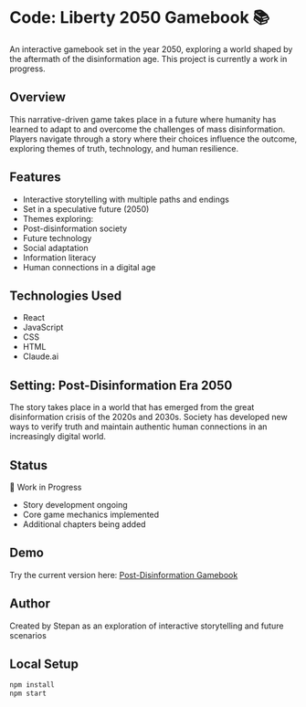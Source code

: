 # Code: Liberty 2050 Gamebook  📚

An interactive gamebook set in the year 2050, exploring a world shaped by the aftermath of the disinformation age. This project is currently a work in progress.

## Overview
This narrative-driven game takes place in a future where humanity has learned to adapt to and overcome the challenges of mass disinformation. Players navigate through a story where their choices influence the outcome, exploring themes of truth, technology, and human resilience.

## Features
- Interactive storytelling with multiple paths and endings
- Set in a speculative future (2050)
- Themes exploring:
 - Post-disinformation society
 - Future technology
 - Social adaptation
 - Information literacy
 - Human connections in a digital age

## Technologies Used
- React
- JavaScript
- CSS
- HTML
- Claude.ai

## Setting: Post-Disinformation Era 2050
The story takes place in a world that has emerged from the great disinformation crisis of the 2020s and 2030s. Society has developed new ways to verify truth and maintain authentic human connections in an increasingly digital world.

## Status
🚧 Work in Progress
- Story development ongoing
- Core game mechanics implemented
- Additional chapters being added

## Demo
Try the current version here: [Post-Disinformation Gamebook](https://hkst21.github.io/gamebook)

## Author
Created by Stepan as an exploration of interactive storytelling and future scenarios

## Local Setup
```bash
npm install
npm start